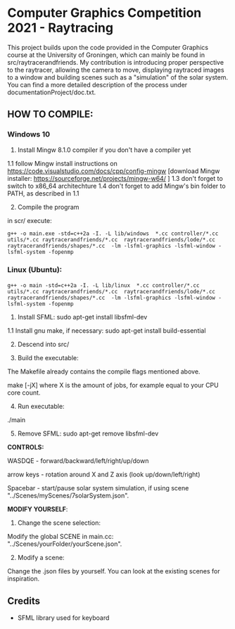 # Computer Graphics Competition 2021 - Raytracing 

This project builds upon the code provided in the Computer Graphics course
at the University of Groningen, which can mainly be found in src/raytracerandfriends.
My contribution is introducing proper perspective to the raytracer, 
allowing the camera to move, displaying raytraced images to a window
and building scenes such as a "simulation" of the solar system.
You can find a more detailed description of the process under
documentationProject/doc.txt.



## HOW TO COMPILE:

### Windows 10

1. Install Mingw 8.1.0 compiler if you don't have a compiler yet

1.1 follow Mingw install instructions on https://code.visualstudio.com/docs/cpp/config-mingw
    [download Mingw installer: https://sourceforge.net/projects/mingw-w64/ ]
1.3 don't forget to switch to x86_64 architechture
1.4 don't forget to add Mingw's bin folder to PATH, as described in 1.1



2. Compile the program

in scr/ execute:

```g++ -o main.exe -std=c++2a -I. -L lib/windows  *.cc controller/*.cc utils/*.cc raytracerandfriends/*.cc  raytracerandfriends/lode/*.cc raytracerandfriends/shapes/*.cc  -lm -lsfml-graphics -lsfml-window -lsfml-system -fopenmp```

### Linux (Ubuntu):

#### 
```g++ -o main -std=c++2a -I. -L lib/linux  *.cc controller/*.cc utils/*.cc raytracerandfriends/*.cc  raytracerandfriends/lode/*.cc raytracerandfriends/shapes/*.cc  -lm -lsfml-graphics -lsfml-window -lsfml-system -fopenmp```


1. Install SFML:
sudo apt-get install libsfml-dev

1.1 Install gnu make, if necessary:
sudo apt-get install build-essential

2. Descend into src/

3. Build the executable:

The Makefile already contains the compile flags mentioned above.

make [-jX] 
where X is the amount of jobs, for example equal to your CPU core count.

4. Run executable:

./main

5. Remove SFML:
sudo apt-get remove libsfml-dev



**CONTROLS:**

WASDQE     - forward/backward/left/right/up/down

arrow keys - rotation around X and Z axis (look up/down/left/right)

Spacebar   - start/pause solar system simulation, if using scene "../Scenes/myScenes/7solarSystem.json".


**MODIFY YOURSELF**:
1. Change the scene selection:

Modify the global SCENE in main.cc: "../Scenes/yourFolder/yourScene.json".

2. Modify a scene:

Change the .json files by yourself. You can look at the existing scenes for inspiration.


## Credits

* SFML library used for keyboard 











